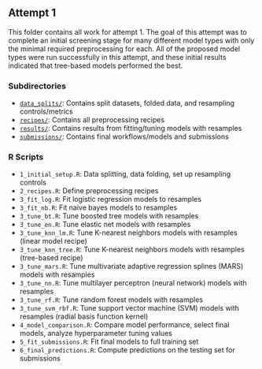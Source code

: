 ## Attempt 1

This folder contains all work for attempt 1. The goal of this attempt was to complete an initial screening stage for many different model types with only the minimal required preprocessing for each. All of the proposed model types were run successfully in this attempt, and these initial results indicated that tree-based models performed the best.

### Subdirectories

- [`data_splits/`](data_splits): Contains split datasets, folded data, and resampling controls/metrics
- [`recipes/`](recipes): Contains all preprocessing recipes
- [`results/`](results): Contains results from fitting/tuning models with resamples
- [`submissions/`](submissions): Contains final workflows/models and submissions

### R Scripts

- `1_initial_setup.R`: Data splitting, data folding, set up resampling controls
- `2_recipes.R`: Define preprocessing recipes
- `3_fit_log.R`: Fit logistic regression models to resamples
- `3_fit_nb.R`: Fit naive bayes models to resamples
- `3_tune_bt.R`: Tune boosted tree models with resamples
- `3_tune_en.R`: Tune elastic net models with resamples
- `3_tune_knn_lm.R`: Tune K-nearest neighbors models with resamples (linear model recipe)
- `3_tune_knn_tree.R`: Tune K-nearest neighbors models with resamples (tree-based recipe)
- `3_tune_mars.R`: Tune multivariate adaptive regression splines (MARS) models with resamples
- `3_tune_nn.R`: Tune multilayer perceptron (neural network) models with resamples
- `3_tune_rf.R`: Tune random forest models with resamples
- `3_tune_svm_rbf.R`: Tune support vector machine (SVM) models with resamples (radial basis function kernel)
- `4_model_comparison.R`: Compare model performance, select final models, analyze hyperparameter tuning values
- `5_fit_submissions.R`: Fit final models to full training set
- `6_final_predictions.R`: Compute predictions on the testing set for submissions
